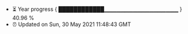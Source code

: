 - ⏳ Year progress { ████████████▁▁▁▁▁▁▁▁▁▁▁▁▁▁▁▁▁▁ } 40.96 %
- ⏰ Updated on Sun, 30 May 2021 11:48:43 GMT

